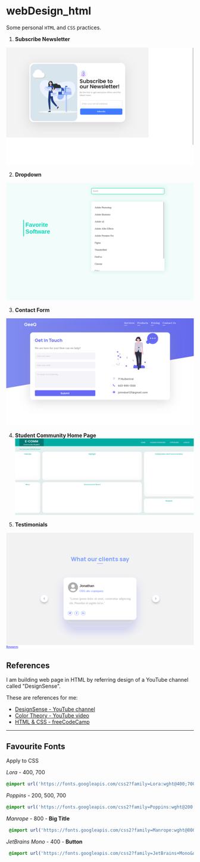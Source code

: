 # webDesign_html

Some personal `HTML` and `CSS` practices.

1. **Subscribe Newsletter**

[![Subscribe Newsletter sceenshot](screenshot/subscribeNewsletter.png)](https://seventan1234.github.io/webDesign_html/web/subscribeNewsletter.html)

2. **Dropdown**

[![Dropdown screenshot](screenshot/dropdown.png)](https://seventan1234.github.io/webDesign_html/web/dropdown.html)

3. **Contact Form**

[![Contact Us form screenshot](screenshot/contactUsForm.png)](web/contactUsForm.html)

4. **Student Community Home Page**
[![Student Community Home Page screenshot](screenshot/communityStudentHomePage.png)](web/communityStudentHomePage.html)

5. **Testimonials**

[![Testimonials](screenshot/testimonials.png)](web/testimonials.html)

## References

I am building web page in HTML by referring design of a YouTube channel called "DesignSense". 

These are references for me:

- [DesignSense - YouTube channel](https://www.youtube.com/channel/UCK3KESgQlmEBJ5DnRxWJ9oA)
- [Color Theory - YouTube video](https://youtu.be/_2LLXnUdUIc)
- [HTML & CSS - freeCodeCamp](https://www.youtube.com/channel/UCK3KESgQlmEBJ5DnRxWJ9oA)

---

## Favourite Fonts

Apply to CSS

*Lora* - 400, 700 

```css
@import url('https://fonts.googleapis.com/css2?family=Lora:wght@400;700&display=swap');
```

*Poppins* - 200, 500, 700 

```css
@import url('https://fonts.googleapis.com/css2?family=Poppins:wght@200;500;700&display=swap');
```

*Manrope* - 800 - **Big Title**

````css
 @import url('https://fonts.googleapis.com/css2?family=Manrope:wght@800&display=swap');
````

*JetBrains Mono* - 400 - **Button**

```css
 @import url('https://fonts.googleapis.com/css2?family=JetBrains+Mono&display=swap');
```

